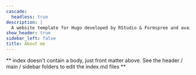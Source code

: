 ```yaml
---
cascade:
  headless: true
description: |
  A website template for Hugo developed by RStudio & Formspree and available for free.
show_header: true
sidebar_left: false
title: About me
---
```


** index doesn't contain a body, just front matter above.
See the header / main / sidebar folders to edit the index.md files **
